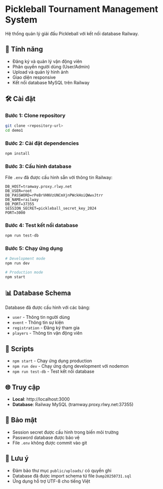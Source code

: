 # Pickleball Tournament Management System

Hệ thống quản lý giải đấu Pickleball với kết nối database Railway.

## 🚀 Tính năng

- Đăng ký và quản lý vận động viên
- Phân quyền người dùng (User/Admin)
- Upload và quản lý hình ảnh
- Giao diện responsive
- Kết nối database MySQL trên Railway

## 🛠️ Cài đặt

### Bước 1: Clone repository
```bash
git clone <repository-url>
cd demo1
```

### Bước 2: Cài đặt dependencies
```bash
npm install
```

### Bước 3: Cấu hình database
File `.env` đã được cấu hình sẵn với thông tin Railway:
```env
DB_HOST=tramway.proxy.rlwy.net
DB_USER=root
DB_PASSWORD=rPeBrVHNVzUNCmXjnPWckHoiQWwvJtrr
DB_NAME=railway
DB_PORT=37355
SESSION_SECRET=pickleball_secret_key_2024
PORT=3000
```

### Bước 4: Test kết nối database
```bash
npm run test-db
```

### Bước 5: Chạy ứng dụng
```bash
# Development mode
npm run dev

# Production mode
npm start
```

## 📊 Database Schema

Database đã được cấu hình với các bảng:
- `user` - Thông tin người dùng
- `event` - Thông tin sự kiện
- `registration` - Đăng ký tham gia
- `players` - Thông tin vận động viên

## 🔧 Scripts

- `npm start` - Chạy ứng dụng production
- `npm run dev` - Chạy ứng dụng development với nodemon
- `npm run test-db` - Test kết nối database

## 🌐 Truy cập

- **Local**: http://localhost:3000
- **Database**: Railway MySQL (tramway.proxy.rlwy.net:37355)

## 🔐 Bảo mật

- Session secret được cấu hình trong biến môi trường
- Password database được bảo vệ
- File `.env` không được commit vào git

## 📝 Lưu ý

- Đảm bảo thư mục `public/uploads/` có quyền ghi
- Database đã được import schema từ file `Dump20250731.sql`
- Ứng dụng hỗ trợ UTF-8 cho tiếng Việt 